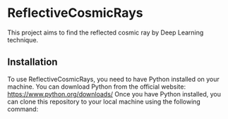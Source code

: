 # ReflectiveCosmicRays
This project aims to find the reflected cosmic ray by Deep Learning technique.

## Installation
To use ReflectiveCosmicRays, you need to have Python installed on your machine. You can download Python from the official website: https://www.python.org/downloads/
Once you have Python installed, you can clone this repository to your local machine using the following command:
